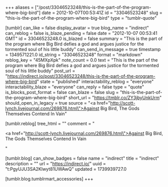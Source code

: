 +++
aliases = ["/post/33046523248/this-is-the-part-of-the-program-where-big-bird"]
date = 2012-10-07T00:53:41Z
id = "33046523248"
slug = "this-is-the-part-of-the-program-where-big-bird"
type = "tumblr-quote"

[tumblr]
can_like = false
display_avatar = true
blog_name = "indirect"
can_reblog = false
is_blaze_pending = false
date = "2012-10-07 00:53:41 GMT"
id = 33046523248.0
is_blazed = false
summary = "This is the part of the program where Big Bird defies a god and argues justice for the tormented soul of his little buddy"
can_send_in_message = true
timestamp = 1349571221.0
id_string = "33046523248"
format = "markdown"
reblog_key = "45MXpXpk"
note_count = 0.0
text = "This is the part of the program where Big Bird defies a god and argues justice for the tormented soul of his little buddy"
post_url = "https://indirect.io/post/33046523248/this-is-the-part-of-the-program-where-big-bird"
state = "published"
interactability_reblog = "everyone"
interactability_blaze = "everyone"
can_reply = false
type = "quote"
is_blocks_post_format = false
can_blaze = false
slug = "this-is-the-part-of-the-program-where-big-bird"
short_url = "https://tmblr.co/ZY3jbyUnkUrm"
should_open_in_legacy = true
source = "<a href=\"http://scott-lynch.livejournal.com/269876.html\">Against Big Bird, The Gods Themselves Contend In Vain</a>"

[tumblr.reblog]
tree_html = ""
comment = "<p><a href=\"http://scott-lynch.livejournal.com/269876.html\">Against Big Bird, The Gods Themselves Contend In Vain</a></p>"

[tumblr.blog]
can_show_badges = false
name = "indirect"
title = "indirect"
description = ""
url = "https://indirect.io/"
uuid = "t:PgyUJU3SA2Klwyt81UWAwQ"
updated = 1739939727.0

[tumblr.blog.tumblrmart_accessories]
+++
